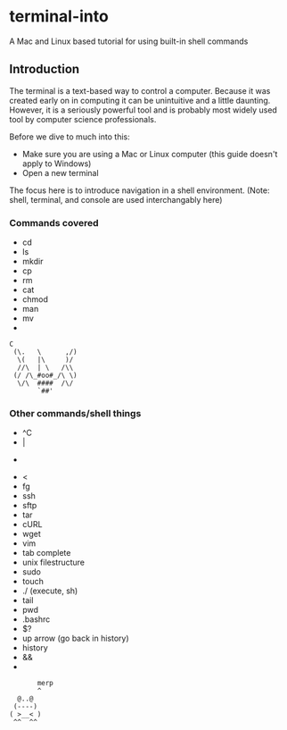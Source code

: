 terminal-into
=============

A Mac and Linux based tutorial for using built-in shell commands

## Introduction

The terminal is a text-based way to control a computer. Because it was created early on in computing it can be unintuitive and a little daunting. However, it is a seriously powerful tool and is probably most widely used tool by computer science professionals. 

Before we dive to much into this:
* Make sure you are using a Mac or Linux computer (this guide doesn't apply to Windows)
* Open a new terminal

The focus here is to introduce navigation in a shell environment. (Note: shell, terminal, and console are used interchangably here)

### Commands covered
* cd
* ls
* mkdir
* cp
* rm
* cat
* chmod
* man
* mv
* 

```
C
 (\.   \      ,/)
  \(   |\     )/
  //\  | \   /\\
 (/ /\_#oo#_/\ \)
  \/\  ####  /\/
       `##'
```


 
### Other commands/shell things
* ^C
* | 
* > 
* < 
* fg 
* ssh 
* sftp 
* tar
* cURL
* wget
* vim
* tab complete
* unix filestructure
* sudo
* touch
* ./ (execute, sh)
* tail
* pwd
* .bashrc
* $?
* up arrow (go back in history)
* history
* &&
* 

```
       merp
       ^
  @..@
 (----)
( >__< )
 ^^  ^^

```
